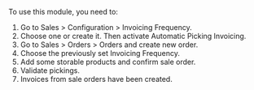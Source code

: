 To use this module, you need to:

1. Go to Sales > Configuration > Invoicing Frequency.
2. Choose one or create it. Then activate Automatic Picking Invoicing.
3. Go to Sales > Orders > Orders and create new order.
4. Choose the previously set Invoicing Frequency.
5. Add some storable products and confirm sale order.
6. Validate pickings.
7. Invoices from sale orders have been created.
